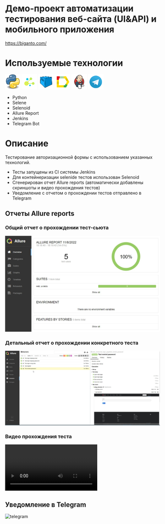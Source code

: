 # Демо-проект автоматизации тестирования веб-сайта (UI&API)  и мобильного приложения
https://biganto.com/

# Используемые технологии
![python](files/pythonn.png)
![Selene](files/selenne.png)
![Selenoid](files/Selenoid.png)
![Allure_Report](files/Allure_Report.png)
![Jenkins](files/Jenkins.png)
![Telegram](files/Telegram.png)


- Python
- Selene
- Selenoid
- Allure Report
- Jenkins
- Telegram Bot

# Описание
Тестирование авторизационной формы с использованием указанных технологий.

- Тесты запущены из CI системы Jenkins
- Для контейнеризации selenide тестов использован Selenoid
- Сгенерирован отчет Allure reports (автоматически добавлены скриншоты и видео прохождения тестов)
- Уведомление с отчетом о прохождении тестов отправлено в Telegram

## Отчеты Allure reports
### Общий отчет о прохождении тест-сьюта
![Allure reports overview](./files/report.jpg)
### Детальный отчет о прохождении конкретного теста
![Allure reports test](./files/report_with_screen.jpg)
### Видео прохождения теста
![Video](./files/video.gif.mp4)


## Уведомление в Telegram
![telegram](./files/TelegramBot.jpg)



